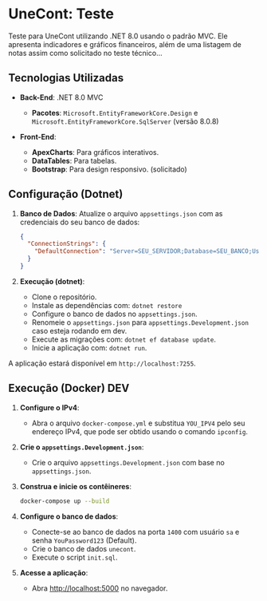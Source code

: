 # UneCont: Teste

Teste para UneCont utilizando .NET 8.0 usando o padrão MVC. Ele apresenta indicadores e gráficos financeiros, além de uma listagem de notas assim como solicitado no teste técnico...

## Tecnologias Utilizadas

- **Back-End**: .NET 8.0 MVC
  - **Pacotes**: `Microsoft.EntityFrameworkCore.Design` e `Microsoft.EntityFrameworkCore.SqlServer` (versão 8.0.8)

- **Front-End**:
  - **ApexCharts**: Para gráficos interativos.
  - **DataTables**: Para tabelas.
  - **Bootstrap**: Para design responsivo. (solicitado)

## Configuração (Dotnet)

1. **Banco de Dados**: Atualize o arquivo `appsettings.json` com as credenciais do seu banco de dados:
    ```json
    {
      "ConnectionStrings": {
        "DefaultConnection": "Server=SEU_SERVIDOR;Database=SEU_BANCO;User Id=SEU_USUARIO;Password=SUA_SENHA;"
      }
    }
    ```

2. **Execução (dotnet)**:
    - Clone o repositório.
    - Instale as dependências com: `dotnet restore`
    - Configure o banco de dados no `appsettings.json`.
    - Renomeie o `appsettings.json` para `appsettings.Development.json` caso esteja rodando em dev.
    - Execute as migrações com: `dotnet ef database update`.
    - Inicie a aplicação com: `dotnet run`.

A aplicação estará disponível em `http://localhost:7255`.

## Execução (Docker) DEV

1. **Configure o IPv4**:
    - Abra o arquivo `docker-compose.yml` e substitua `YOU_IPV4` pelo seu endereço IPv4, que pode ser obtido usando o comando `ipconfig`.

2. **Crie o `appsettings.Development.json`**:
    - Crie o arquivo `appsettings.Development.json` com base no `appsettings.json`.

3. **Construa e inicie os contêineres**:
    ```bash
    docker-compose up --build
    ```

4. **Configure o banco de dados**:
    - Conecte-se ao banco de dados na porta `1400` com usuário `sa` e senha `YouPassword123` (Default).
    - Crie o banco de dados `unecont`.
    - Execute o script `init.sql`.

5. **Acesse a aplicação**:
    - Abra [http://localhost:5000](http://localhost:5000) no navegador.

